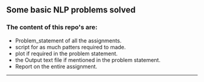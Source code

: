 ## Some basic NLP problems solved ##

### The content of this repo's are: ###
- Problem_statement of all the assignments.
- script for as much patters required to made.
- plot if required in the problem statement.
- the Output text file if mentioned in the problem statement.
- Report on the entire assignment.

------------------------------------------
